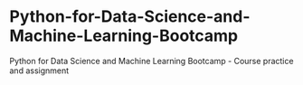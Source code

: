 # Python-for-Data-Science-and-Machine-Learning-Bootcamp
Python for Data Science and Machine Learning Bootcamp - Course practice and assignment
